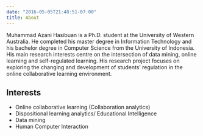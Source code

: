 ```yaml
---
date: "2016-05-05T21:48:51-07:00"
title: About
---
```


Muhammad Azani Hasibuan is a Ph.D. student at the University of Western Australia. He completed his master degree in Information Technology and his bachelor degree in Computer Science from the University of Indonesia. His main research interests centre on the intersection of data mining, online learning and self-regulated learning. His research project focuses on exploring the changing and development of students’ regulation in the online collaborative learning environment.

## Interests

- Online collaborative learning (Collaboration analytics)
- Dispositional learning analytics/ Educational Intelligence
- Data mining
- Human Computer Interaction